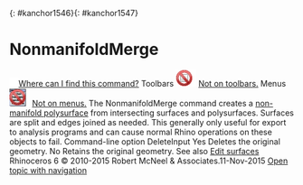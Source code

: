 ---
---

{: #kanchor1546}{: #kanchor1547}
# NonmanifoldMerge
 [![images/transparent.gif](images/transparent.gif)Where can I find this command?](javascript:void(0);) Toolbars
![images/-no-toolbar-button.png](images/-no-toolbar-button.png) [Not on toolbars.](toolbarwhattodo.html) 
Menus
![images/-no-menu-item.png](images/-no-menu-item.png) [Not on menus.](menuwhattodo.html) 
The NonmanifoldMerge command creates a [non-manifold polysurface](non-manifold-edges.html) from intersecting surfaces and polysurfaces.
Surfaces are split and edges joined as needed. This generally only useful for export to analysis programs and can cause normal Rhino operations on these objects to fail.
Command-line option
DeleteInput
Yes
Deletes the original geometry.
No
Retains the original geometry.
See also
 [Edit surfaces](sak-surfacetools.html) 
&#160;
&#160;
Rhinoceros 6 © 2010-2015 Robert McNeel &amp; Associates.11-Nov-2015
 [Open topic with navigation](nonmanifoldmerge.html) 


